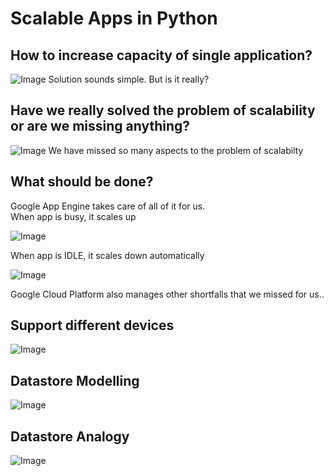 # Scalable Apps in Python

## How to increase capacity of single application?

![Image](../master/assets/increase_capacity.png?raw=true)
Solution sounds simple. But is it really?  

## Have we really solved the problem of scalability or are we missing anything?

![Image](../master/assets/is_problem_solved.png?raw=true)
We have missed so many aspects to the problem of scalabilty  

## What should be done?  

Google App Engine takes care of all of it for us.  
When app is busy, it scales up  

![Image](../master/assets/scale_up.png?raw=true)  

When app is IDLE, it scales down automatically  

![Image](../master/assets/scale_down.png?raw=true)  

Google Cloud Platform also manages other shortfalls that we missed for us..  

## Support different devices

![Image](../master/assets/cloud_endpoints.png?raw=true)  

## Datastore Modelling

![Image](../master/assets/datastore_modelling.png?raw=true)  

## Datastore Analogy

![Image](../master/assets/datastore_analogy.png?raw=true)  
